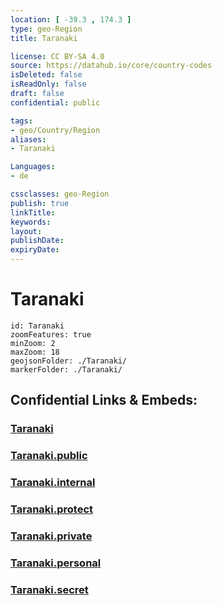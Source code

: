 ```yaml
---
location: [ -39.3 , 174.3 ] 
type: geo-Region
title: Taranaki

license: CC BY-SA 4.0
source: https://datahub.io/core/country-codes
isDeleted: false
isReadOnly: false
draft: false
confidential: public

tags:
- geo/Country/Region
aliases:
- Taranaki

Languages:
- de

cssclasses: geo-Region
publish: true
linkTitle: 
keywords: 
layout: 
publishDate: 
expiryDate: 
---
```


# Taranaki

```leaflet
id: Taranaki
zoomFeatures: true 
minZoom: 2 
maxZoom: 18
geojsonFolder: ./Taranaki/
markerFolder: ./Taranaki/
```


## Confidential Links & Embeds: 

### [Taranaki](/_Standards/Earth/Continent/Australasia/New_Zealand/Regions~New_Zealand/Taranaki.md) 

### [Taranaki.public](/_public/Earth/Continent/Australasia/New_Zealand/Regions~New_Zealand/Taranaki.public.md) 

### [Taranaki.internal](/_internal/Earth/Continent/Australasia/New_Zealand/Regions~New_Zealand/Taranaki.internal.md) 

### [Taranaki.protect](/_protect/Earth/Continent/Australasia/New_Zealand/Regions~New_Zealand/Taranaki.protect.md) 

### [Taranaki.private](/_private/Earth/Continent/Australasia/New_Zealand/Regions~New_Zealand/Taranaki.private.md) 

### [Taranaki.personal](/_personal/Earth/Continent/Australasia/New_Zealand/Regions~New_Zealand/Taranaki.personal.md) 

### [Taranaki.secret](/_secret/Earth/Continent/Australasia/New_Zealand/Regions~New_Zealand/Taranaki.secret.md)

